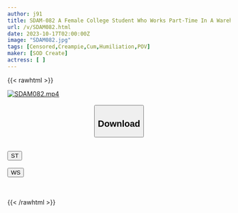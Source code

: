 ```yaml
---
author: j91
title: SDAM-082 A Female College Student Who Works Part-Time In A Warehouse Will Take Care Of You Immediately If Something Goes Wrong During Sorting. She Is Plain Looking And Vulgarly Vacuumed. Moreover, It Is Ok To Drink Semen. Tsubasa 22 Years Old
url: /v/SDAM082.html
date: 2023-10-17T02:00:00Z
image: "SDAM082.jpg"
tags: [Censored,Creampie,Cum,Humiliation,POV]
maker: [SOD Create]
actress: [ ]
---
```



{{< rawhtml >}}

<div class="video" data-videoid="4obRoKqz8Zh2ee">
    <a href="javascript:;">
        <img src="https://my.j91.asia/v/SDAM082.jpg" width="WIDTH" height="HEIGHT" alt="SDAM082.mp4" loading="lazy">
    </a>
</div>

<script type="text/javascript" src="https://j91.asia/asset/on-demand-st.js"></script>

<br>
  <link rel="stylesheet" href="https://j91.asia/asset/bs5.css">
  
  <center>
  <button class="btn btn-primary" type="button" data-bs-toggle="collapse" data-bs-target=".multi-collapse" aria-expanded="false" aria-controls="multiCollapseExample1 multiCollapseExample2"><h2>Download</h2></button></center>
</p>
<div class="row">
  <div class="col">
    <div class="collapse multi-collapse" id="multiCollapseExample1">
      <div class="card card-body">
	      	      <br>
<div class="buttons">  
<a href="https://streamtape.to/v/4obRoKqz8Zh2ee"><button class="btn-hover color-3"><i class="fa fa-download"></i> ST</button></a></div>
    </div>
  </div>
</div>
  <div class="col">
    <div class="collapse multi-collapse" id="multiCollapseExample2">
      <div class="card card-body">
	      <br>
<div class="buttons">
    <a href="https://wolfstream.tv/d3s9p482ktez"><button class="btn-hover color-9"><i class="fa fa-download"></i> WS</button></a></div>
<br><br>
      </div>
    </div>
  </div>
</div>

{{< /rawhtml >}}